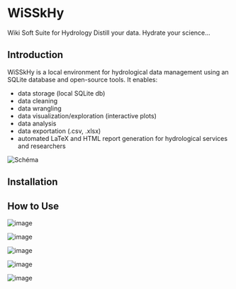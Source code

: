 # WiSSkHy
Wiki Soft Suite for Hydrology
Distill your data. Hydrate your science...

## Introduction
WiSSkHy is a local environment for hydrological data management using an SQLite database and open-source tools. 
It enables:
- data storage (local SQLite db)
- data cleaning
- data wrangling
- data visualization/exploration (interactive plots)
- data analysis
- data exportation (.csv, .xlsx) 
- automated LaTeX and HTML report generation for hydrological services and researchers

![Schéma](https://github.com/user-attachments/assets/03230a04-b6dd-41fa-8070-0fb65640880b)


## Installation


## How to Use

![image](https://github.com/user-attachments/assets/d1e9c9dd-d984-45d8-b551-fcca412655c0)
  
![image](https://github.com/user-attachments/assets/81cc87d5-0a6f-4f83-92d0-a5151a946691)
  
![image](https://github.com/user-attachments/assets/f48482c7-6c99-40d2-8ad3-a6adcd3dbc8e)
  
![image](https://github.com/user-attachments/assets/2059dbba-1017-447b-a18a-47fda594a6cc)
  
![image](https://github.com/user-attachments/assets/37fd623e-2f08-4731-aea2-f100496b4a10)







